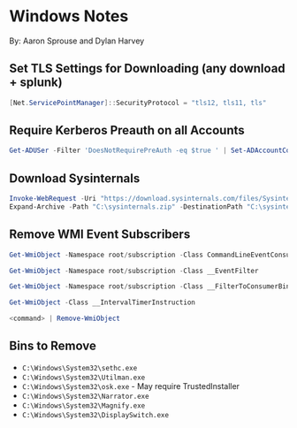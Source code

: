 # Windows Notes
By: Aaron Sprouse and Dylan Harvey

## Set TLS Settings for Downloading (any download + splunk)
```powershell
[Net.ServicePointManager]::SecurityProtocol = "tls12, tls11, tls"
```

## Require Kerberos Preauth on all Accounts
```powershell
Get-ADUSer -Filter 'DoesNotRequirePreAuth -eq $true ' | Set-ADAccountControl -doesnotrequirepreauth $false
```

## Download Sysinternals
```powershell
Invoke-WebRequest -Uri "https://download.sysinternals.com/files/SysinternalsSuite.zip" -OutFile "C:\sysinternals.zip"
Expand-Archive -Path "C:\sysinternals.zip" -DestinationPath "C:\sysinternals\"
```

## Remove WMI Event Subscribers
```powershell
Get-WmiObject -Namespace root/subscription -Class CommandLineEventConsumer

Get-WmiObject -Namespace root/subscription -Class __EventFilter

Get-WmiObject -Namespace root/subscription -Class __FilterToConsumerBinding

Get-WmiObject -Class __IntervalTimerInstruction

<command> | Remove-WmiObject
```

## Bins to Remove
- `C:\Windows\System32\sethc.exe`
- `C:\Windows\System32\Utilman.exe`
- `C:\Windows\System32\osk.exe` - May require TrustedInstaller
- `C:\Windows\System32\Narrator.exe`
- `C:\Windows\System32\Magnify.exe`
- `C:\Windows\System32\DisplaySwitch.exe`
